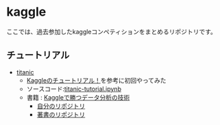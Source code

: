 # kaggle
ここでは、過去参加したkaggleコンペティションをまとめるリポジトリです。

## チュートリアル
- [titanic](https://www.kaggle.com/competitions/titanic)
  - [Kaggleのチュートリアル！](https://qiita.com/kutsushita202829/items/ae943579b06b636cd86a)を参考に初回やってみた
  - ソースコード:[titanic-tutorial.ipynb](https://github.com/ShotaArima/kaggle/edit/main/titanic-tutorial.ipynb)
  - 書籍 : [Kaggleで勝つデータ分析の技術](https://gihyo.jp/book/2019/978-4-297-10843-4)
    - [自分のリポジトリ](https://github.com/ShotaArima/kaggle/tree/main/books/Kaggle%E3%81%A7%E5%8B%9D%E3%81%A4%E3%83%87%E3%83%BC%E3%82%BF%E5%88%86%E6%9E%90%E3%81%AE%E6%8A%80%E8%A1%93)
    - [著書のリポジトリ](https://github.com/ghmagazine/kagglebook)
